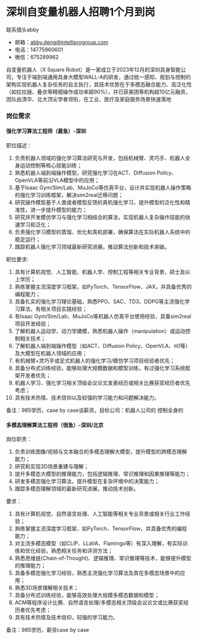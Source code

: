 # 深圳自变量机器人招聘1个月到岗

联系猎头abby
- 邮箱：abby.deng@intelliprogroup.com
- 电话：14775960601
- 微信：675289962

自变量机器人（X Square Robot）是一家成立于2023年12月的深圳具身智能公司，专注于端到端通用具身大模型WALL-A的研发，通过统一感知、规划与控制的架构实现机器人复杂任务的自主执行，其技术优势在于多模态融合能力、高泛化性（如拉拉链、叠衣等精细操作成功率超90%），并已获美团等机构超10亿元融资，团队由清华、北大顶尖学者领衔，在工业、医疗及家庭服务场景快速落地

### 岗位需求

#### 强化学习算法工程师（最急）-深圳

职位描述：
1. 负责机器人领域的强化学习算法研究与开发，包括机械臂、灵巧手、机器人全身运动控制等核心技能训练；
2. 熟悉机器人端到端操作模型，研究强化学习在ACT、Diffusion Policy、OpenVLA等前沿VLA模型中的应用；
3. 基于Isaac Gym/Sim/Lab、MuJoCo等仿真平台，设计并实现机器人操作策略的强化学习训练框架，解决sim2real迁移问题；
4. 研究操作模型基于人类或者模型反馈的真机强化学习，提升模型的泛化性和精准性，进一步提升模型的能力；
5. 研究并开发模仿学习与强化学习相结合的算法，实现机器人复杂操作技能的快速学习和泛化；
6. 负责强化学习模型的蒸馏、优化和真机部署，确保算法在实际机器人系统中的稳定运行；
7. 跟踪机器人强化学习领域最新研究进展，推动算法创新和技术突破。

职位要求:
1. 具有计算机视觉、人工智能、机器人学、控制工程等相关专业背景，硕士及以上学历；
2. 熟练掌握主流深度学习框架，如PyTorch、TensorFlow、JAX，并具备优秀的编程能力；
3. 具备扎实的强化学习理论基础，熟悉PPO、SAC、TD3、DDPG等主流强化学习算法，有相关项目实践经验；
4. 有Isaac Gym/Sim/Lab、MuJoCo等机器人仿真平台使用经验，具备sim2real项目开发经验；
5. 了解机器人运动学、动力学建模，熟悉机器人操作（manipulation）或运动控制相关技术；
6. 了解机器人端到端操作模型（如ACT、Diffusion Policy、OpenVLA、π0等）及大模型在机器人领域的应用；
7. 有机械臂+灵巧手或足式机器人的强化学习/模仿学习项目经验者优先；
8. 具备分布式训练经验，能够处理大规模数据和模型训练，有过强化学习系统框架开发者优先；
9. 机器人学习、强化学习相关顶级会议论文发表经历或相关比赛获奖经历者优先考虑；
10. 具有技术热情、技术信仰以及较强的学习能力和问题解决能力。

备注：985学历，case by case谈薪资，目标公司：机器人公司的 控制全身的

#### 多模态理解算法工程师（很急）-深圳/北京

岗位职责：
1. 负责训练图像/视频与文本融合的多模态理解大模型，提升模型的跨模态理解能力；
2. 研究和实现3D场景重建与理解；
3. 提升多模态大模型的推理能力，包括逻辑推理、常识推理和因果推理等能力；
4. 研发多模态强化学习算法，提升模型在复杂环境中的决策能力；
5. 跟踪多模态理解领域的最新研究进展，推动技术创新。

要求：
1. 具有计算机视觉、自然语言处理、人工智能等相关专业背景或相关行业工作经验；
2. 熟练掌握主流深度学习框架，如PyTorch、TensorFlow，并具备优秀的编程能力；
3. 对主流多模态模型（如CLIP、LLaVA、Flamingo等）有深入理解，有实际训练和优化经验，熟悉相关任务和评测方法；
4. 熟悉思维链(Chain-of-Thought)、逻辑推理、常识推理等技术，能够提升模型的推理能力；
5. 具备多模态强化学习经验，熟悉主流强化学习算法及其在多模态场景中的应用；
6. 熟悉3D场景理解相关技术；
7. 具备分布式训练经验，能够高效处理大规模多模态数据和模型；
8. ACM等程序设计比赛、自然语言处理/多模态相关顶级会议论文或比赛获奖经历者优先考虑；
9. 具有技术热情及技术信仰，较强的学习能力。

备注：985学历，薪资case by case
